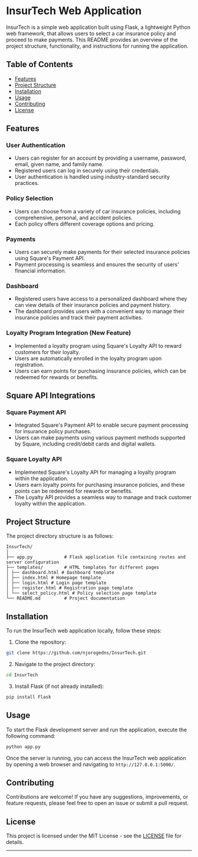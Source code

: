 # InsurTech Web Application

InsurTech is a simple web application built using Flask, a lightweight Python web framework, that allows users to select a car insurance policy and proceed to make payments. This README provides an overview of the project structure, functionality, and instructions for running the application.

## Table of Contents

- [Features](#features)
- [Project Structure](#project-structure)
- [Installation](#installation)
- [Usage](#usage)
- [Contributing](#contributing)
- [License](#license)

## Features
### User Authentication
- Users can register for an account by providing a username, password, email, given name, and family name.
- Registered users can log in securely using their credentials.
- User authentication is handled using industry-standard security practices.

### Policy Selection
- Users can choose from a variety of car insurance policies, including comprehensive, personal, and accident policies.
- Each policy offers different coverage options and pricing.

### Payments
- Users can securely make payments for their selected insurance policies using Square's Payment API.
- Payment processing is seamless and ensures the security of users' financial information.

### Dashboard
- Registered users have access to a personalized dashboard where they can view details of their insurance policies and payment history.
- The dashboard provides users with a convenient way to manage their insurance policies and track their payment activities.

### Loyalty Program Integration (New Feature)
- Implemented a loyalty program using Square's Loyalty API to reward customers for their loyalty.
- Users are automatically enrolled in the loyalty program upon registration.
- Users can earn points for purchasing insurance policies, which can be redeemed for rewards or benefits.

## Square API Integrations

### Square Payment API
- Integrated Square's Payment API to enable secure payment processing for insurance policy purchases.
- Users can make payments using various payment methods supported by Square, including credit/debit cards and digital wallets.

### Square Loyalty API
- Implemented Square's Loyalty API for managing a loyalty program within the application.
- Users earn loyalty points for purchasing insurance policies, and these points can be redeemed for rewards or benefits.
- The Loyalty API provides a seamless way to manage and track customer loyalty within the application.

## Project Structure

The project directory structure is as follows:

```
InsurTech/
│
├── app.py            # Flask application file containing routes and server configuration
├── templates/        # HTML templates for different pages
│ ├── dashboard.html # Dashboard template
│ ├── index.html # Homepage template
│ ├── login.html # Login page template
│ ├── register.html # Registration page template
│ └── select_policy.html # Policy selection page template
└── README.md         # Project documentation
```

## Installation

To run the InsurTech web application locally, follow these steps:

1. Clone the repository:

```bash
git clone https://github.com/njorogedns/InsurTech.git
```

2. Navigate to the project directory:

```bash
cd InsurTech
```

3. Install Flask (if not already installed):

```bash
pip install Flask
```

## Usage

To start the Flask development server and run the application, execute the following command:

```bash
python app.py
```

Once the server is running, you can access the InsurTech web application by opening a web browser and navigating to `http://127.0.0.1:5000/`.

## Contributing

Contributions are welcome! If you have any suggestions, improvements, or feature requests, please feel free to open an issue or submit a pull request.

## License

This project is licensed under the MIT License - see the [LICENSE](LICENSE) file for details.

---
